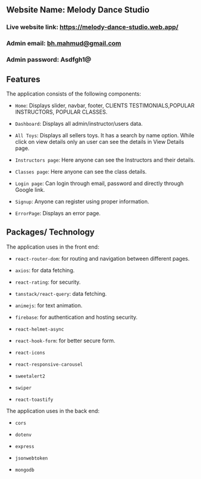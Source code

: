 ## Website Name: Melody Dance Studio

### Live website link: https://melody-dance-studio.web.app/

### Admin email: bh.mahmud@gmail.com

### Admin password: Asdfgh1@

## Features

The application consists of the following components:

- `Home`: Displays slider, navbar, footer, CLIENTS
  TESTIMONIALS,POPULAR INSTRUCTORS, POPULAR CLASSES.

- `Dashboard`: Displays all admin/instructor/users data.

- `All Toys`: Displays all sellers toys. It has a search by name option. While click on view details only an user can see the details in View Details page.

- `Instructors page`: Here anyone can see the Instructors and their details.

- `Classes page`: Here anyone can see the class details.

- `Login page`: Can login through email, password and directly through Google link.

- `Signup`: Anyone can register using proper information.

- `ErrorPage`: Displays an error page.

## Packages/ Technology

The application uses in the front end:

- `react-router-dom`: for routing and navigation between different pages.

- `axios`: for data fetching.

- `react-rating`: for security.

- `tanstack/react-query`: data fetching.

- `animejs`: for text animation.

- `firebase`: for authentication and hosting security.

- `react-helmet-async`

- `react-hook-form`: for better secure form.

- `react-icons`

- `react-responsive-carousel`

- `sweetalert2`

- `swiper`

- `react-toastify`

The application uses in the back end:

- `cors`

- `dotenv`

- `express`

- `jsonwebtoken`

- `mongodb`
